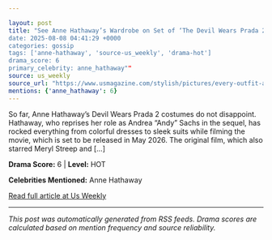 ```yaml
---

layout: post
title: "See Anne Hathaway’s Wardrobe on Set of ‘The Devil Wears Prada 2’
date: 2025-08-08 04:41:29 +0000
categories: gossip
tags: ['anne-hathaway', 'source-us_weekly', 'drama-hot']
drama_score: 6
primary_celebrity: anne_hathaway""
source: us_weekly
source_url: "https://www.usmagazine.com/stylish/pictures/every-outfit-anne-hathaway-wore-while-filming-the-devil-wears-prada-2/""
mentions: {'anne_hathaway': 6}
---
```



So far, Anne Hathaway’s Devil Wears Prada 2 costumes do not disappoint. Hathaway, who reprises her role as Andrea “Andy” Sachs in the sequel, has rocked everything from colorful dresses to sleek suits while filming the movie, which is set to be released in May 2026. The original film, which also starred Meryl Streep and […]

**Drama Score:** 6 | **Level:** HOT

**Celebrities Mentioned:** Anne Hathaway

[Read full article at Us Weekly](https://www.usmagazine.com/stylish/pictures/every-outfit-anne-hathaway-wore-while-filming-the-devil-wears-prada-2/)

---


*This post was automatically generated from RSS feeds. Drama scores are calculated based on mention frequency and source reliability.*
